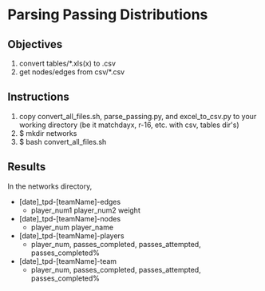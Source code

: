 # Parsing Passing Distributions

## Objectives
1. convert tables/*.xls(x) to .csv
2. get nodes/edges from csv/*.csv

## Instructions

1. copy convert_all_files.sh, parse_passing.py, and excel_to_csv.py
to your working directory (be it matchdayx, r-16, etc. with csv, tables dir's)
2. $ mkdir networks
3. $ bash convert_all_files.sh

## Results
In the networks directory,
- [date]_tpd-[teamName]-edges
    * player_num1 player_num2 weight
- [date]_tpd-[teamName]-nodes
    * player_num player_name
- [date]_tpd-[teamName]-players
    * player_num, passes_completed, passes_attempted, passes_completed%
- [date]_tpd-[teamName]-team
    * player_num, passes_completed, passes_attempted, passes_completed%

